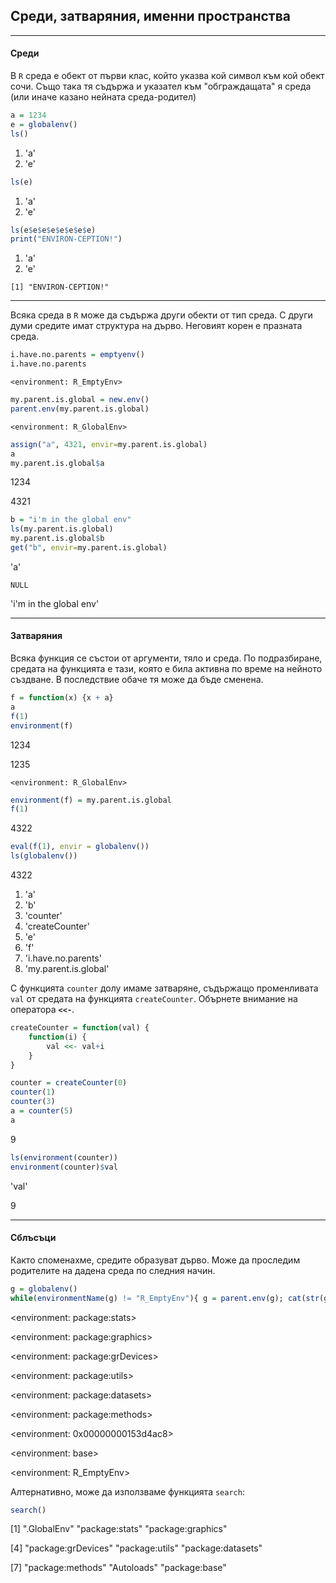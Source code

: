 
## Среди, затваряния, именни пространства
---
#### Среди

В `R` среда е обект от първи клас, който указва кой символ към кой обект сочи. Също така тя съдържа и указател към "обграждащата" я среда (или иначе казано нейната среда-родител)


```R
a = 1234
e = globalenv()
ls()
```


<ol class=list-inline>
	<li>'a'</li>
	<li>'e'</li>
</ol>




```R
ls(e)
```


<ol class=list-inline>
	<li>'a'</li>
	<li>'e'</li>
</ol>




```R
ls(e$e$e$e$e$e$e$e)
print("ENVIRON-CEPTION!")
```


<ol class=list-inline>
	<li>'a'</li>
	<li>'e'</li>
</ol>



    [1] "ENVIRON-CEPTION!"


---
Всяка среда в `R` може да съдържа други обекти от тип среда. С други думи средите имат структура на дърво. Неговият корен е празната среда.


```R
i.have.no.parents = emptyenv()
i.have.no.parents
```


    <environment: R_EmptyEnv>



```R
my.parent.is.global = new.env()
parent.env(my.parent.is.global)
```


    <environment: R_GlobalEnv>



```R
assign("a", 4321, envir=my.parent.is.global)
a
my.parent.is.global$a
```


1234



4321



```R
b = "i'm in the global env"
ls(my.parent.is.global)
my.parent.is.global$b
get("b", envir=my.parent.is.global)
```


'a'



    NULL



'i\'m in the global env'


---
#### Затваряния

Всяка функция се състои от аргументи, тяло и среда. По подразбиране, средата на функцията е тази, която е била активна по време на нейното създване. В последствие обаче тя може да бъде сменена.


```R
f = function(x) {x + a}
a
f(1)
environment(f)
```


1234



1235



    <environment: R_GlobalEnv>



```R
environment(f) = my.parent.is.global
f(1)
```


4322



```R
eval(f(1), envir = globalenv())
ls(globalenv())

```


4322



<ol class=list-inline>
	<li>'a'</li>
	<li>'b'</li>
	<li>'counter'</li>
	<li>'createCounter'</li>
	<li>'e'</li>
	<li>'f'</li>
	<li>'i.have.no.parents'</li>
	<li>'my.parent.is.global'</li>
</ol>



С функцията `counter` долу имаме затваряне, съдържащо променливата `val` от средата на функцията `createCounter`. Обърнете внимание на оператора **`<<-`**.


```R
createCounter = function(val) {
    function(i) {
        val <<- val+i
    }
}

counter = createCounter(0)
counter(1)
counter(3)
a = counter(5)
a
```


9



```R
ls(environment(counter))
environment(counter)$val
```


'val'



9


---
#### Сблъсъци
Както споменахме, средите образуват дърво. Може да проследим родителите на дадена среда по следния начин.

```R
g = globalenv()
while(environmentName(g) != "R_EmptyEnv"){ g = parent.env(g); cat(str(g, give.attr=F))}
```


<environment: package:stats>


<environment: package:graphics>


<environment: package:grDevices>


<environment: package:utils> 


<environment: package:datasets> 


<environment: package:methods> 


<environment: 0x00000000153d4ac8> 


<environment: base> 


<environment: R_EmptyEnv>


Алтернативно, може да използваме функцията `search`:

```R
search()
```


[1] ".GlobalEnv"        "package:stats"     "package:graphics" 


[4] "package:grDevices" "package:utils"     "package:datasets" 


[7] "package:methods"   "Autoloads"         "package:base"

